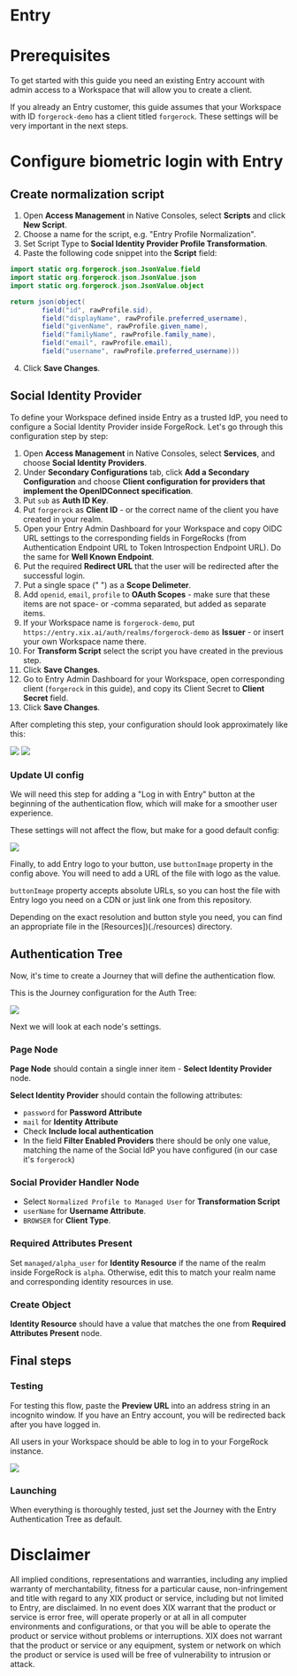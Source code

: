 # Entry

# Prerequisites

To get started with this guide you need an existing Entry account with admin access to a Workspace that will allow you to create a client.

If you already an Entry customer, this guide assumes that your Workspace with ID `forgerock-demo` has a client titled `forgerock`. These settings will be very important in the next steps.

# Configure biometric login with Entry

## Create normalization script

1. Open **Access Management** in Native Consoles, select **Scripts** and click **New Script**.
2. Choose a name for the script, e.g. "Entry Profile Normalization".
3. Set Script Type to **Social Identity Provider Profile Transformation**.
4. Paste the following code snippet into the **Script** field:

```java
import static org.forgerock.json.JsonValue.field
import static org.forgerock.json.JsonValue.json
import static org.forgerock.json.JsonValue.object

return json(object(
        field("id", rawProfile.sid),
        field("displayName", rawProfile.preferred_username),
        field("givenName", rawProfile.given_name),
        field("familyName", rawProfile.family_name),
        field("email", rawProfile.email),
        field("username", rawProfile.preferred_username)))
```

4. Click **Save Changes**.

## Social Identity Provider

To define your Workspace defined inside Entry as a trusted IdP, you need to configure a Social Identity Provider inside ForgeRock. Let's go through this configuration step by step:

1. Open **Access Management** in Native Consoles, select **Services**, and choose **Social Identity Providers**.
2. Under **Secondary Configurations** tab, click **Add a Secondary Configuration** and choose **Client configuration for providers that implement the OpenIDConnect specification**.
3. Put `sub` as **Auth ID Key**.
4. Put `forgerock` as **Client ID** - or the correct name of the client you have created in your realm.
5. Open your Entry Admin Dashboard for your Workspace and copy OIDC URL settings to the corresponding fields in ForgeRocks (from Authentication Endpoint URL to Token Introspection Endpoint URL). Do the same for **Well Known Endpoint**.
6. Put the required **Redirect URL** that the user will be redirected after the successful login.
7. Put a single space (" ") as a **Scope Delimeter**.
8. Add `openid`, `email`, `profile` to **OAuth Scopes** - make sure that these items are not space- or -comma separated, but added as separate items.
9. If your Workspace name is `forgerock-demo`, put `https://entry.xix.ai/auth/realms/forgerock-demo` as **Issuer** - or insert your own Workspace name there.
10. For **Transform Script** select the script you have created in the previous step.
11. Click **Save Changes**.
12. Go to Entry Admin Dashboard for your Workspace, open corresponding client (`forgerock` in this guide), and copy its Client Secret to **Client Secret** field. 
13. Click **Save Changes**.

After completing this step, your configuration should look approximately like this:

![](idp_config_part1.png)
![](idp_config_part2.png)

### Update UI config

We will need this step for adding a "Log in with Entry" button at the beginning of the authentication flow, which will make for a smoother user experience.

These settings will not affect the flow, but make for a good default config:

![](ui_config.png)

Finally, to add Entry logo to your button, use `buttonImage` property in the config above. You will need to add a URL of the file with logo as the value.

`buttonImage` property accepts absolute URLs, so you can host the file with Entry logo you need on a CDN or just link one from this repository.

Depending on the exact resolution and button style you need, you can find an appropriate file in the [Resources])(./resources) directory.

## Authentication Tree

Now, it's time to create a Journey that will define the authentication flow.

This is the Journey configuration for the Auth Tree:

![](auth_flow.png)

Next we will look at each node's settings.

### Page Node

**Page Node** should contain a single inner item - **Select Identity Provider** node.

**Select Identity Provider** should contain the following attributes:
- `password` for **Password Attribute**
- `mail` for **Identity Attribute**
- Check **Include local authentication**
- In the field **Filter Enabled Providers** there should be only one value, matching the name of the Social IdP you have configured (in our case it's `forgerock`)

### Social Provider Handler Node

- Select `Normalized Profile to Managed User` for **Transformation Script**
- `userName` for **Username Attribute**.
- `BROWSER` for **Client Type**.

### Required Attributes Present

Set `managed/alpha_user` for **Identity Resource** if the name of the realm inside ForgeRock is `alpha`. Otherwise, edit this to match your realm name and corresponding identity resources in use.

### Create Object

**Identity Resource** should have a value that matches the one from **Required Attributes Present** node.


## Final steps

### Testing

For testing this flow, paste the **Preview URL** into an address string in an incognito window. If you have an Entry account, you will be redirected back after you have logged in.

All users in your Workspace should be able to log in to your ForgeRock instance.

![](flow_menu.png)

### Launching

When everything is thoroughly tested, just set the Journey with the Entry Authentication Tree as default.

# Disclaimer

All implied conditions, representations and warranties, including any implied warranty of merchantability, fitness for a particular cause, non-infringement and title with regard to any XIX product or service, including but not limited to Entry, are disclaimed. In no event does XIX warrant that the product or service is error free, will operate properly or at all in all computer environments and configurations, or that you will be able to operate the product or service without problems or interruptions. XIX does not warrant that the product or service or any equipment, system or network on which the product or service is used will be free of vulnerability to intrusion or attack.
